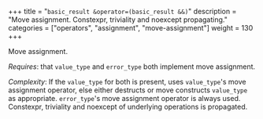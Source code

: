 +++
title = "`basic_result &operator=(basic_result &&)`"
description = "Move assignment. Constexpr, triviality and noexcept propagating."
categories = ["operators", "assignment", "move-assignment"]
weight = 130
+++

Move assignment.

*Requires*: that `value_type` and `error_type` both implement move assignment.

*Complexity*: If the `value_type` for both is present, uses `value_type`'s move assignment operator, else either destructs or move constructs `value_type` as appropriate. `error_type`'s move assignment operator is always used. Constexpr, triviality and noexcept of underlying operations is propagated.
